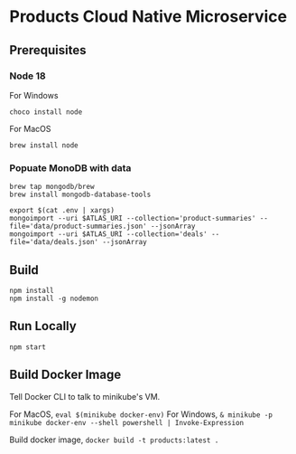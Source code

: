 # Products Cloud Native Microservice

## Prerequisites

### Node 18
For Windows
```bsh
choco install node
```
For MacOS
```bsh
brew install node
```
### Popuate MonoDB with data

```bsh
brew tap mongodb/brew
brew install mongodb-database-tools
```

```bsh
export $(cat .env | xargs)
mongoimport --uri $ATLAS_URI --collection='product-summaries' --file='data/product-summaries.json' --jsonArray
mongoimport --uri $ATLAS_URI --collection='deals' --file='data/deals.json' --jsonArray
```

## Build
```bsh
npm install
npm install -g nodemon
```

## Run Locally
```bsh
npm start
```

## Build Docker Image

Tell Docker CLI to talk to minikube's VM.

For MacOS,
`eval $(minikube docker-env)`
For Windows,
`& minikube -p minikube docker-env --shell powershell | Invoke-Expression`

Build docker image,
`docker build -t products:latest .`